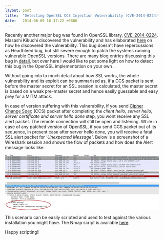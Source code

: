 ```yaml
---
layout: post
title:  "Detecting OpenSSL CCS Injection Vulnerability (CVE-2014-0224)"
date:   2014-06-09 16:17:22 +0800
---
```


Recently another major bug was found in OpenSSL library, [CVE-2014-0224](https://cve.mitre.org/cgi-bin/cvename.cgi?name=CVE-2014-0224). Masashi Kikuchi discovered the vulnerability and has ellaborated [here](http://ccsinjection.lepidum.co.jp/blog/2014-06-05/CCS-Injection-en/index.html) on how he discovered the vulnerability. This bug doesn't have repercussions as Heartbleed bug, but still severe enough to patch the systems running vulnerable OpenSSL versions. There are many blog entries discussing this bug in [detail](https://www.imperialviolet.org/2014/06/05/earlyccs.html), but over here I would like to put some light on how to detect this bug in the OpenSSL implementation on your own .

Without going into to much detail about how SSL works, the whole vulnerability and its exploit can be summarised as, if a CCS packet is sent before the master secret for an SSL session is calculated, the master secret is based on a weak pre-master secret and hence easily guessable and easy prey for a MITM attack.

In case of version suffering with this vulnerability, if you send [Cipher Change Spec](http://tools.ietf.org/html/rfc5246#page-27) (CCS) packet after completing the *client hello, server hello, server certificate and server hello done* step, you wont receive any SSL alert packet. The remote connection will still be open and listening. While in case of any patched version of OpenSSL, if you send CCS packet out of its sequence, in present case after server hello done, you will receive a fatal SSL alert packet for *'Unexpected Message'*. Below is a screenshot of a Wireshark session and shows the flow of packets and how does the Alert message looks like.

![SSL alert message with 'unexpected message'](/assets/images/ccs_injection.jpg)

This scenario can be easily scripted and used to test against the various installation you might have. The Nmap script is available [here](https://gist.github.com/rcvalle/71f4b027d61a78c42607).

Happy scripting!!
